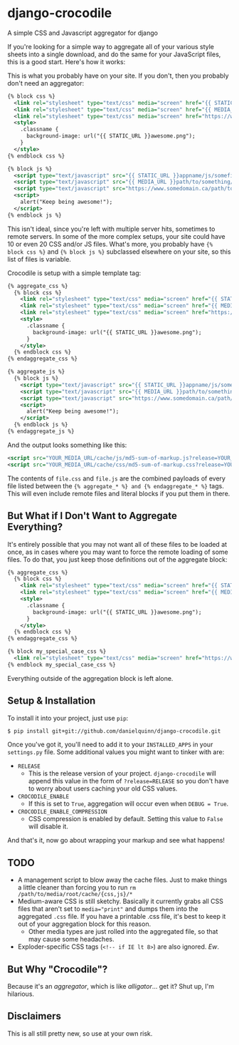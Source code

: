 # django-crocodile

A simple CSS and Javascript aggregator for django

If you're looking for a simple way to aggregate all of your various style
sheets into a single download, and do the same for your JavaScript files, this
is a good start.  Here's how it works:

This is what you probably have on your site.  If you don't, then you probably
don't need an aggregator:

``` xml
{% block css %}
  <link rel="stylesheet" type="text/css" media="screen" href="{{ STATIC_URL }}appname/css/somefile.css" />
  <link rel="stylesheet" type="text/css" media="screen" href="{{ MEDIA_URL }}path/to/something/else.css" />
  <link rel="stylesheet" type="text/css" media="screen" href="https://www.somedomain.ca/path/to/remote/file.css" />
  <style>
    .classname {
      background-image: url("{{ STATIC_URL }}awesome.png");
    }
  </style>
{% endblock css %}

{% block js %}
  <script type="text/javascript" src="{{ STATIC_URL }}appname/js/somefile.js"></script>
  <script type="text/javascript" src="{{ MEDIA_URL }}path/to/something/else.js"></script>
  <script type="text/javascript" src="https://www.somedomain.ca/path/to/remote/file.js"></script>
  <script>
    alert("Keep being awesome!");
  </script>
{% endblock js %}
```

This isn't ideal, since you're left with multiple server hits, sometimes to
remote servers.  In some of the more complex setups, your site could have 10 or
even 20 CSS and/or JS files.  What's more, you probably have `{% block css %}`
and `{% block js %}` subclassed elsewhere on your site, so this list of files
is variable.

Crocodile is setup with a simple template tag:

``` xml
{% aggregate_css %}
  {% block css %}
    <link rel="stylesheet" type="text/css" media="screen" href="{{ STATIC_URL }}appname/css/somefile.css" />
    <link rel="stylesheet" type="text/css" media="screen" href="{{ MEDIA_URL }}path/to/something/else.css" />
    <link rel="stylesheet" type="text/css" media="screen" href="https://www.somedomain.ca/path/to/remote/file.css" />
    <style>
      .classname {
        background-image: url("{{ STATIC_URL }}awesome.png");
      }
    </style>
  {% endblock css %}
{% endaggregate_css %}

{% aggregate_js %}
  {% block js %}
    <script type="text/javascript" src="{{ STATIC_URL }}appname/js/somefile.js"></script>
    <script type="text/javascript" src="{{ MEDIA_URL }}path/to/something/else.js"></script>
    <script type="text/javascript" src="https://www.somedomain.ca/path/to/remote/file.js"></script>
    <script>
      alert("Keep being awesome!");
    </script>
  {% endblock js %}
{% endaggregate_js %}
```

And the output looks something like this:

``` xml
<script src="YOUR_MEDIA_URL/cache/js/md5-sum-of-markup.js?release=YOUR_RELEASE_TAG" />
<script src="YOUR_MEDIA_URL/cache/css/md5-sum-of-markup.css?release=YOUR_RELEASE_TAG" />
```

The contents of `file.css` and `file.js` are the combined payloads of every
file listed between the `{% aggregate_* %} and {% endaggregate_* %}` tags.
This will even include remote files and literal blocks if you put them in
there.


## But What if I Don't Want to Aggregate Everything?

It's entirely possible that you may not want all of these files to be loaded at
once, as in cases where you may want to force the remote loading of some files.
To do that, you just keep those definitions out of the aggregate block:

``` xml
{% aggregate_css %}
  {% block css %}
    <link rel="stylesheet" type="text/css" media="screen" href="{{ STATIC_URL }}appname/css/somefile.css" />
    <link rel="stylesheet" type="text/css" media="screen" href="{{ MEDIA_URL }}path/to/something/else.css" />
    <style>
      .classname {
        background-image: url("{{ STATIC_URL }}awesome.png");
      }
    </style>
  {% endblock css %}
{% endaggregate_css %}

{% block my_special_case_css %}
  <link rel="stylesheet" type="text/css" media="screen" href="https://www.somedomain.ca/path/to/remote/file.css" />
{% endblock my_special_case_css %}
```

Everything outside of the aggregation block is left alone.


## Setup & Installation

To install it into your project, just use `pip`:

``` bash
$ pip install git+git://github.com/danielquinn/django-crocodile.git
```

Once you've got it, you'll need to add it to your `INSTALLED_APPS` in your
`settings.py` file.  Some additional values you might want to tinker with are:

* `RELEASE`
  * This is the release version of your project.  `django-crocodile` will
    append this value in the form of `?release=RELEASE` so you don't have to
    worry about users caching your old CSS values.
* `CROCODILE_ENABLE`
  * If this is set to `True`, aggregation will occur even when `DEBUG = True`.
* `CROCODILE_ENABLE_COMPRESSION`
  * CSS compression is enabled by default.  Setting this value to `False`
    will disable it.

And that's it, now go about wrapping your markup and see what happens!


## TODO

* A management script to blow away the cache files.  Just to make things a
  little cleaner than forcing you to run `rm /path/to/media/root/cache/{css,js}/*`
* Medium-aware CSS is still sketchy.  Basically it currently grabs all CSS
  files that aren't set to `media="print"` and dumps them into the aggregated
  `.css` file.  If you have a printable .css file, it's best to keep it out of
  your aggregation block for this reason.
  * Other media types are just rolled into the aggregated file, so that may
    cause some headaches.
* Exploder-specific CSS tags (`<!-- if IE lt 8>`) are also ignored.  *Ew*.


## But Why "Crocodile"?

Because it's an *aggregator*, which is like *alligator*... get it?  Shut up,
I'm hilarious.


## Disclaimers

This is all still pretty new, so use at your own risk.
